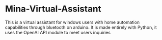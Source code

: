# Mina-Virtual-Assistant
This is a virtual assistant for windows users with home automation capabilities through bluetooth on arduino.
It is made entirely with Python, it uses the OpenAI API module to meet users inquiries

